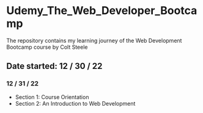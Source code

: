 # Udemy_The_Web_Developer_Bootcamp
  The repository contains my learning journey of the Web Development Bootcamp course by Colt Steele

## Date started: 12 / 30 / 22

### 12 / 31 / 22
* Section 1: Course Orientation
* Section 2: An Introduction to Web Development